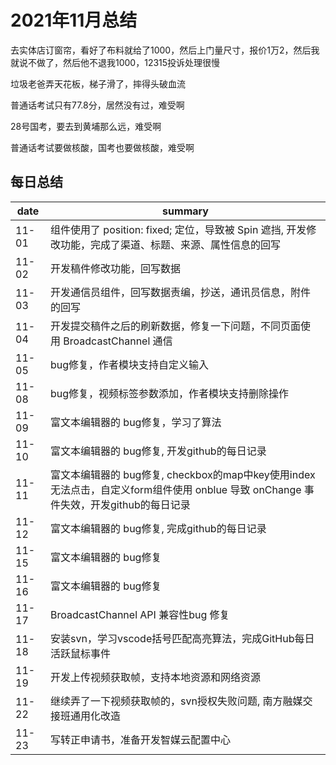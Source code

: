 # 2021年11月总结

去实体店订窗帘，看好了布料就给了1000，然后上门量尺寸，报价1万2，然后我就说不做了，然后他不退我1000，12315投诉处理很慢

垃圾老爸弄天花板，梯子滑了，摔得头破血流

普通话考试只有77.8分，居然没有过，难受啊

28号国考，要去到黄埔那么远，难受啊

普通话考试要做核酸，国考也要做核酸，难受啊

## 每日总结

|date|summary|
| - | - |
|11-01| 组件使用了 position: fixed; 定位，导致被 Spin 遮挡, 开发修改功能，完成了渠道、标题、来源、属性信息的回写|
|11-02| 开发稿件修改功能，回写数据|
|11-03| 开发通信员组件，回写数据责编，抄送，通讯员信息，附件的回写|
|11-04| 开发提交稿件之后的刷新数据，修复一下问题，不同页面使用 BroadcastChannel 通信 |
|11-05| bug修复，作者模块支持自定义输入 |
|11-08| bug修复，视频标签参数添加，作者模块支持删除操作 |
|11-09| 富文本编辑器的 bug修复，学习了算法 |
|11-10| 富文本编辑器的 bug修复, 开发github的每日记录 |
|11-11| 富文本编辑器的 bug修复, checkbox的map中key使用index无法点击，自定义form组件使用 onblue 导致 onChange 事件失效，开发github的每日记录 |
|11-12| 富文本编辑器的 bug修复, 完成github的每日记录 |
|11-15| 富文本编辑器的 bug修复 |
|11-16| 富文本编辑器的 bug修复 |
|11-17| BroadcastChannel API 兼容性bug 修复 |
|11-18| 安装svn，学习vscode括号匹配高亮算法，完成GitHub每日活跃鼠标事件|
|11-19| 开发上传视频获取帧，支持本地资源和网络资源|
|11-22|继续弄了一下视频获取帧的，svn授权失败问题, 南方融媒交接班通用化改造|
|11-23|写转正申请书，准备开发智媒云配置中心|